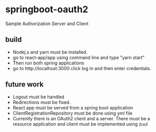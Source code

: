 # springboot-oauth2
Sample Authorization Server and Client
## build

- Nodej.s and yarn must be installed.
- go to react-app/app using command line and type "yarn start"
- Then run both spring applications
- go to http://localhost:3000 click log in and then enter credentials.

## future work
- Logout must be handled
- Redirections must be fixed.
- React app must be served from a spring boot application
- ClientRegistrationRepository must be done using yml file
- Currently there is an OAuth2 client and a server. There must be a resource application and client must be implemented using zuul
